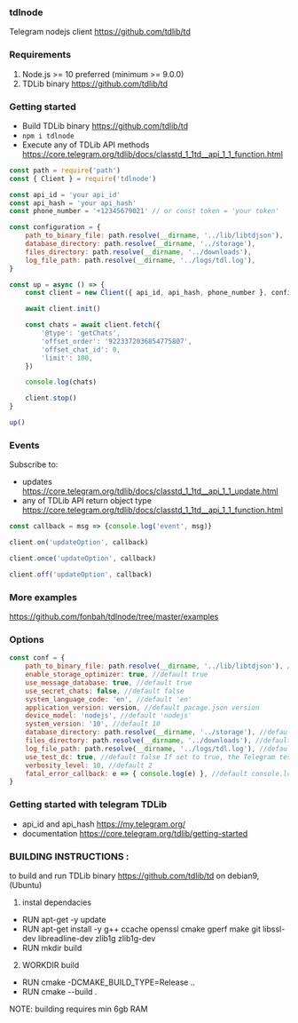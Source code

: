 ### tdlnode
Telegram nodejs client https://github.com/tdlib/td

### Requirements
1. Node.js >= 10 preferred (minimum >= 9.0.0)
2. TDLib binary https://github.com/tdlib/td

### Getting started
- Build TDLib binary https://github.com/tdlib/td
- `npm i tdlnode`
- Execute any of TDLib API methods https://core.telegram.org/tdlib/docs/classtd_1_1td__api_1_1_function.html
```js
const path = require('path')
const { Client } = require('tdlnode')

const api_id = 'your api_id'
const api_hash = 'your api_hash'
const phone_number = '+12345679021' // or const token = 'your token'

const configuration = {
    path_to_binary_file: path.resolve(__dirname, '../lib/libtdjson'),
    database_directory: path.resolve(__dirname, '../storage'),
    files_directory: path.resolve(__dirname, '../downloads'),
    log_file_path: path.resolve(__dirname, '../logs/tdl.log'),
}

const up = async () => {
    const client = new Client({ api_id, api_hash, phone_number }, configuration)

    await client.init()

    const chats = await client.fetch({
        '@type': 'getChats',
        'offset_order': '9223372036854775807',
        'offset_chat_id': 0,
        'limit': 100,
    })

    console.log(chats)

    client.stop()
}

up()
```

### Events
Subscribe to:
- updates https://core.telegram.org/tdlib/docs/classtd_1_1td__api_1_1_update.html
- any of TDLib API return object type https://core.telegram.org/tdlib/docs/classtd_1_1td__api_1_1_function.html
```js
const callback = msg => {console.log('event', msg)}

client.on('updateOption', callback)

client.once('updateOption', callback)

client.off('updateOption', callback)
```

### More examples
https://github.com/fonbah/tdlnode/tree/master/examples

### Options
```js
const conf = {
    path_to_binary_file: path.resolve(__dirname, '../lib/libtdjson'), //default 'libtdjson'
    enable_storage_optimizer: true, //default true
    use_message_database: true, //default true
    use_secret_chats: false, //default false
    system_language_code: 'en', //default 'en'
    application_version: version, //default pacage.json version
    device_model: 'nodejs', //default 'nodejs'
    system_version: '10', //default 10
    database_directory: path.resolve(__dirname, '../storage'), //default './storage'
    files_directory: path.resolve(__dirname, '../downloads'), //default './downloads'
    log_file_path: path.resolve(__dirname, '../logs/tdl.log'), //default './logs/tdl.log'
    use_test_dc: true, //default false If set to true, the Telegram test environment will be used instead of the production environment. 
    verbosity_level: 10, //default 2
    fatal_error_callback: e => { console.log(e) }, //default console.log
}
```

### Getting started with telegram TDLib
- api_id and api_hash https://my.telegram.org/
- documentation https://core.telegram.org/tdlib/getting-started

### BUILDING INSTRUCTIONS  :

to build and run TDLib binary https://github.com/tdlib/td on debian9, (Ubuntu)

1. instal dependacies
- RUN apt-get -y update
- RUN apt-get install -y g++ ccache openssl cmake gperf make git libssl-dev libreadline-dev zlib1g zlib1g-dev
- RUN mkdir build

2. WORKDIR build
- RUN cmake -DCMAKE_BUILD_TYPE=Release ..
- RUN cmake --build .

NOTE: building requires min 6gb RAM
